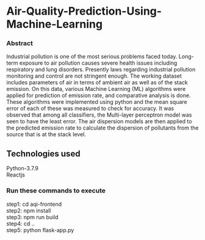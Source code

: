 # Air-Quality-Prediction-Using-Machine-Learning

### Abstract
Industrial pollution is one of the most serious problems faced today. Long-term exposure to air pollution causes severe health issues including respiratory and lung disorders. Presently laws regarding industrial pollution monitoring and control are not stringent enough. The working dataset includes parameters of air in terms of ambient air as well as of the stack emission. On this data, various Machine Learning (ML) algorithms were applied for prediction of emission rate, and comparative analysis is done.<br>
These algorithms were implemented using python and the mean square error of each of these was measured to check for accuracy. It was observed that among all classifiers, the Multi-layer perceptron model was seen to have the least error. The air dispersion models are then applied to the predicted emission rate to calculate the dispersion of pollutants from the source that is at the stack level.

## Technologies used
Python-3.7.9<br>
Reactjs<br>


### Run these commands to execute
step1: cd aqi-frontend<br>
step2: npm install<br>
step3: npm run build<br>
step4: cd ..<br>
step5: python flask-app.py<br>
